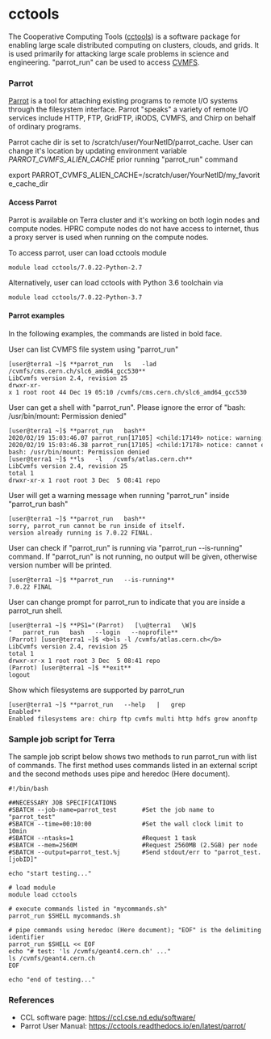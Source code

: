 # cctools

The Cooperative Computing Tools
([cctools](http://ccl.cse.nd.edu/software/)) is a software package for
enabling large scale distributed computing on clusters, clouds, and
grids. It is used primarily for attacking large scale problems in
science and engineering. "parrot\_run" can be used to access
[CVMFS](https://cernvm.cern.ch/portal/filesystem).

### Parrot

[Parrot](https://ccl.cse.nd.edu/software/parrot/) is a tool for
attaching existing programs to remote I/O systems through the filesystem
interface. Parrot "speaks" a variety of remote I/O services include
HTTP, FTP, GridFTP, iRODS, CVMFS, and Chirp on behalf of ordinary
programs.

Parrot cache dir is set to /scratch/user/YourNetID/parrot\_cache. User
can change it's location by updating environment variable
*PARROT\_CVMFS\_ALIEN\_CACHE* prior running "parrot\_run" command

export PARROT_CVMFS_ALIEN_CACHE=/scratch/user/YourNetID/my_favorite_cache_dir

#### Access Parrot

Parrot is available on Terra cluster and it's working on both login
nodes and compute nodes. HPRC compute nodes do not have access to
internet, thus a proxy server is used when running on the compute nodes.

To access parrot, user can load cctools module

    module load cctools/7.0.22-Python-2.7

Alternatively, user can load cctools with Python 3.6 toolchain via

    module load cctools/7.0.22-Python-3.7

#### Parrot examples

In the following examples, the commands are listed in bold face.

User can list CVMFS file system using "parrot\_run"

    [user@terra1 ~]$ **parrot_run   ls   -lad 
    /cvmfs/cms.cern.ch/slc6_amd64_gcc530**  
    LibCvmfs version 2.4, revision 25  
    drwxr-xr-x 1 root root 44 Dec 19 05:10 /cvmfs/cms.cern.ch/slc6_amd64_gcc530

User can get a shell with "parrot\_run". Please ignore the error of
"bash: /usr/bin/mount: Permission denied"

    [user@terra1 ~]$ **parrot_run   bash**  
    2020/02/19 15:03:46.07 parrot_run[17105] <child:17149> notice: warning: system call 316 (renameat2) not supported for program /usr/bin/mv  
    2020/02/19 15:03:46.38 parrot_run[17105] <child:17178> notice: cannot execute the program /usr/bin/mount because it is setuid.  
    bash: /usr/bin/mount: Permission denied  
    [user@terra1 ~]$ **ls   -l   /cvmfs/atlas.cern.ch**  
    LibCvmfs version 2.4, revision 25  
    total 1  
    drwxr-xr-x 1 root root 3 Dec  5 08:41 repo

User will get a warning message when running "parrot\_run" inside
"parrot\_run bash"

    [user@terra1 ~]$ **parrot_run   bash**  
    sorry, parrot_run cannot be run inside of itself.  
    version already running is 7.0.22 FINAL.

User can check if "parrot\_run" is running via "parrot\_run
--is-running" command. If "parrot\_run" is not running, no output will
be given, otherwise version number will be printed.

    [user@terra1 ~]$ **parrot_run   --is-running**  
    7.0.22 FINAL

User can change prompt for parrot\_run to indicate that you are inside a
parrot\_run shell.

    [user@terra1 ~]$ **PS1="(Parrot)   [\u@terra1   \W]$ 
    "   parrot_run   bash   --login   --noprofile**  
    (Parrot) [user@terra1 ~]$ <b>ls -l /cvmfs/atlas.cern.ch</b>  
    LibCvmfs version 2.4, revision 25  
    total 1  
    drwxr-xr-x 1 root root 3 Dec  5 08:41 repo  
    (Parrot) [user@terra1 ~]$ **exit**  
    logout

Show which filesystems are supported by parrot\_run

    [user@terra1 ~]$ **parrot_run   --help   |   grep 
    Enabled**  
    Enabled filesystems are: chirp ftp cvmfs multi http hdfs grow anonftp

### Sample job script for Terra

The sample job script below shows two methods to run parrot\_run with
list of commands. The first method uses commands listed in an external
script and the second methods uses pipe and heredoc (Here document).

    #!/bin/bash
    
    ##NECESSARY JOB SPECIFICATIONS
    #SBATCH --job-name=parrot_test       #Set the job name to "parrot_test"
    #SBATCH --time=00:10:00              #Set the wall clock limit to 10min
    #SBATCH --ntasks=1                   #Request 1 task
    #SBATCH --mem=2560M                  #Request 2560MB (2.5GB) per node
    #SBATCH --output=parrot_test.%j      #Send stdout/err to "parrot_test.[jobID]"
    
    echo "start testing..."
    
    # load module
    module load cctools
    
    # execute commands listed in "mycommands.sh"
    parrot_run $SHELL mycommands.sh
    
    # pipe commands using heredoc (Here document); "EOF" is the delimiting identifier
    parrot_run $SHELL << EOF
    echo "# test: 'ls /cvmfs/geant4.cern.ch' ..."
    ls /cvmfs/geant4.cern.ch
    EOF
    
    echo "end of testing..."

### References

  - CCL software page: <https://ccl.cse.nd.edu/software/>
  - Parrot User Manual:
    <https://cctools.readthedocs.io/en/latest/parrot/>
